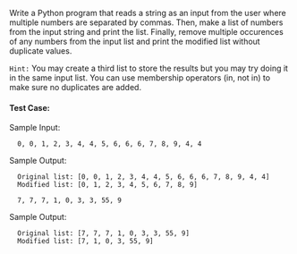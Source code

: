 Write a Python program that reads a string as an input from the user where multiple numbers are separated by commas. Then, make a list of numbers from the input string and print the list. Finally, remove multiple occurences of any numbers from the input list and print the modified list without duplicate values.

`Hint:` You may create a third list to store the results but you may try doing it in the same input list. You can use membership operators (in, not in) to make sure no duplicates are added.

#### Test Case:

Sample Input:

```
  0, 0, 1, 2, 3, 4, 4, 5, 6, 6, 6, 7, 8, 9, 4, 4
```

Sample Output:

```
  Original list: [0, 0, 1, 2, 3, 4, 4, 5, 6, 6, 6, 7, 8, 9, 4, 4]
  Modified list: [0, 1, 2, 3, 4, 5, 6, 7, 8, 9]
```

```
  7, 7, 7, 1, 0, 3, 3, 55, 9
```

Sample Output:

```
  Original list: [7, 7, 7, 1, 0, 3, 3, 55, 9]
  Modified list: [7, 1, 0, 3, 55, 9]
```
